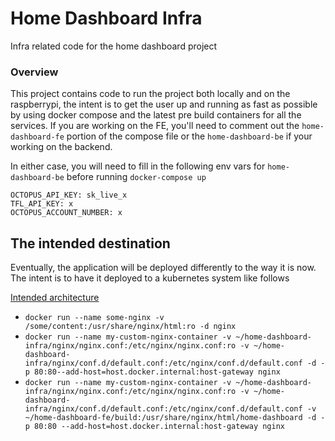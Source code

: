 # Home Dashboard Infra

Infra related code for the home dashboard project

### Overview



This project contains code to run the project both locally and on the raspberrypi, the intent is to get the user up 
and running as fast as possible by using docker compose and the latest pre build containers for all the services. 
If you are working on the FE, you'll need to comment out the `home-dashboard-fe` portion of the compose file or the 
`home-dashboard-be` if your working on the backend.

In either case, you will need to fill in the following env vars for `home-dashboard-be` before running `docker-compose up`

```
OCTOPUS_API_KEY: sk_live_x
TFL_API_KEY: x
OCTOPUS_ACCOUNT_NUMBER: x
```

## The intended destination

Eventually, the application will be deployed differently to the way it is now. The intent is to have it deployed to a 
kubernetes system like follows

[Intended architecture](./diagrams/HomeDashboard.drawio.png)



- `docker run --name some-nginx -v /some/content:/usr/share/nginx/html:ro -d nginx`
- `docker run --name my-custom-nginx-container -v ~/home-dashboard-infra/nginx/nginx.conf:/etc/nginx/nginx.conf:ro -v ~/home-dashboard-infra/nginx/conf.d/default.conf:/etc/nginx/conf.d/default.conf -d -p 80:80--add-host=host.docker.internal:host-gateway nginx`
- `docker run --name my-custom-nginx-container -v ~/home-dashboard-infra/nginx/nginx.conf:/etc/nginx/nginx.conf:ro -v ~/home-dashboard-infra/nginx/conf.d/default.conf:/etc/nginx/conf.d/default.conf -v ~/home-dashboard-fe/build:/usr/share/nginx/html/home-dashboard -d -p 80:80 --add-host=host.docker.internal:host-gateway nginx`